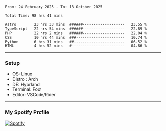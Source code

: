 <!--START_SECTION:waka-->

```plain
From: 24 February 2025 - To: 13 October 2025

Total Time: 98 hrs 41 mins

Astro        23 hrs 33 mins  ######-------------------   23.55 %
TypeScript   22 hrs 54 mins  ######-------------------   22.89 %
PHP          22 hrs 2 mins   ######-------------------   22.04 %
CSS          10 hrs 44 mins  ###----------------------   10.74 %
Python       6 hrs 31 mins   ##-----------------------   06.52 %
HTML         4 hrs 52 mins   #------------------------   04.86 %
```

<!--END_SECTION:waka-->
---
### Setup
- OS: Linux
- Distro : Arch
- DE: Hyprland
- Terminal: Foot
- Editor: VSCode/Rider
---

### My Spotify Profile
[![Spotify](https://img.shields.io/badge/Spotify-1DB954?style=for-the-badge&logo=spotify&logoColor=white)](https://open.spotify.com/user/iadb62ajtu2zdl2ojyme46ncu)
